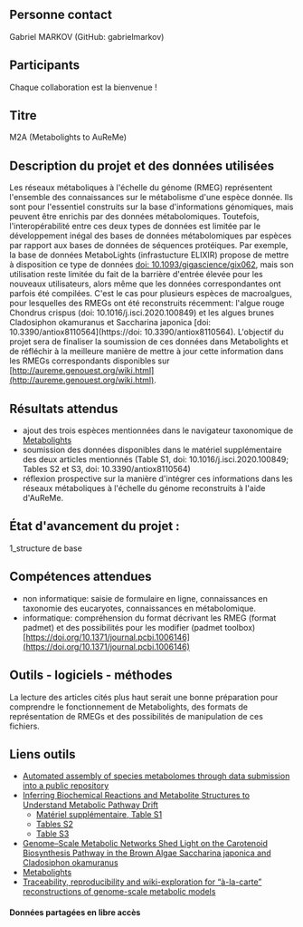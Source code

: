 ## Personne contact
Gabriel MARKOV (GitHub: gabrielmarkov)

## Participants
Chaque collaboration est la bienvenue !

## Titre
M2A (Metabolights to AuReMe)

## Description du projet et des données utilisées
Les réseaux métaboliques à l'échelle du génome (RMEG) représentent l'ensemble des connaissances sur le métabolisme d'une espèce donnée. Ils sont pour l'essentiel construits sur la base d'informations génomiques, mais peuvent être enrichis par des données métabolomiques. Toutefois, l'interopérabilité entre ces deux types de données est limitée par le développement inégal des bases de données métabolomiques par espèces par rapport aux bases de données de séquences protéiques. Par exemple, la base de données MetaboLights (infrastucture ELIXIR) propose de mettre à disposition ce type de données [doi: 10.1093/gigascience/gix062](doi:10.1093/gigascience/gix062), mais son utilisation reste limitée du fait de la barrière d'entrée élevée pour les nouveaux utilisateurs, alors même que les données correspondantes ont parfois été compilées. C'est le cas pour plusieurs espèces de macroalgues, pour lesquelles des RMEGs ont été reconstruits récemment: l'algue rouge Chondrus crispus (doi: 10.1016/j.isci.2020.100849) et les algues brunes Cladosiphon okamuranus et Saccharina japonica [doi: 10.3390/antiox8110564](https://doi: 10.3390/antiox8110564).
L'objectif du projet sera de finaliser la soumission de ces données dans Metabolights et de réfléchir à la meilleure manière de mettre à jour cette information dans les RMEGs correspondants disponibles sur [http://aureme.genouest.org/wiki.html](http://aureme.genouest.org/wiki.html).

## Résultats attendus
- ajout des trois espèces mentionnées dans le navigateur taxonomique de [Metabolights](https://www.ebi.ac.uk/metabolights/species) 
- soumission des données disponibles dans le matériel supplémentaire des deux articles mentionnés (Table S1, doi: 10.1016/j.isci.2020.100849; Tables S2 et S3, doi: 10.3390/antiox8110564)
- réflexion prospective sur la manière d'intégrer ces informations dans les réseaux métaboliques à l'échelle du génome reconstruits à l'aide d'AuReMe.

## État d'avancement du projet :
1_structure de base

## Compétences attendues
- non informatique: saisie de formulaire en ligne, connaissances en taxonomie des eucaryotes, connaissances en métabolomique.
- informatique: compréhension du format décrivant les RMEG (format padmet) et des possibilités pour les modifier (padmet toolbox) [https://doi.org/10.1371/journal.pcbi.1006146](https://doi.org/10.1371/journal.pcbi.1006146)

## Outils - logiciels - méthodes
La lecture des articles cités plus haut serait une bonne préparation pour comprendre le fonctionnement de Metabolights, des formats de représentation de RMEGs et des possibilités de manipulation de ces fichiers. 


## Liens outils
- [Automated assembly of species metabolomes through data submission into a public repository](https://academic.oup.com/gigascience/article/6/8/gix062/3979349) 
- [Inferring Biochemical Reactions and Metabolite Structures to Understand Metabolic Pathway Drift](https://pubmed.ncbi.nlm.nih.gov/32058961/)
  - [Matériel supplémentaire, Table S1](https://www.sciencedirect.com/science/article/pii/S2589004220300328#tbl1)
  - [Tables S2](https://www.sciencedirect.com/science/article/pii/S2589004220300328#tbl2)
  - [Table S3](https://www.sciencedirect.com/science/article/pii/S2589004220300328#tbl3)
- [Genome–Scale Metabolic Networks Shed Light on the Carotenoid Biosynthesis Pathway in the Brown Algae Saccharina japonica and Cladosiphon okamuranus](https://www.mdpi.com/2076-3921/8/11/564)
- [Metabolights](https://www.ebi.ac.uk/metabolights/species)
- [Traceability, reproducibility and wiki-exploration for “à-la-carte” reconstructions of genome-scale metabolic models](https://doi.org/10.1371/journal.pcbi.1006146)


#### Données partagées en libre accès
